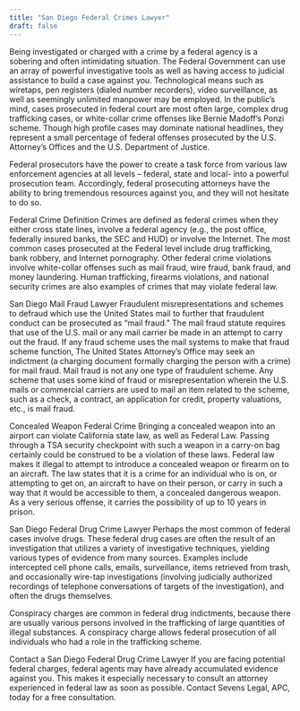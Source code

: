 ```yaml
---
title: "San Diego Federal Crimes Lawyer"
draft: false
---
```

Being investigated or charged with a crime by a federal agency is a sobering and often intimidating situation. The Federal Government can use an array of powerful investigative tools as well as having access to judicial assistance to build a case against you. Technological means such as wiretaps, pen registers (dialed number recorders), video surveillance, as well as seemingly unlimited manpower may be employed. In the public’s mind, cases prosecuted in federal court are most often large, complex drug trafficking cases, or white-collar crime offenses like Bernie Madoff’s Ponzi scheme. Though high profile cases may dominate national headlines, they represent a small percentage of federal offenses prosecuted by the U.S. Attorney’s Offices and the U.S. Department of Justice.

Federal prosecutors have the power to create a task force from various law enforcement agencies at all levels – federal, state and local- into a powerful prosecution team. Accordingly, federal prosecuting attorneys have the ability to bring tremendous resources against you, and they will not hesitate to do so.

Federal Crime Definition
Crimes are defined as federal crimes when they either cross state lines, involve a federal agency (e.g., the post office, federally insured banks, the SEC and HUD) or involve the Internet. The most common cases prosecuted at the Federal level include drug trafficking, bank robbery, and Internet pornography. Other federal crime violations involve white-collar offenses such as mail fraud, wire fraud, bank fraud, and money laundering. Human trafficking, firearms violations, and national security crimes are also examples of crimes that may violate federal law.

San Diego Mail Fraud Lawyer
Fraudulent misrepresentations and schemes to defraud which use the United States mail to further that fraudulent conduct can be prosecuted as “mail fraud.”
The mail fraud statute requires that use of the U.S. mail or any mail carrier be made in an attempt to carry out the fraud. If any fraud scheme uses the mail systems to make that fraud scheme function, The United States Attorney’s Office may seek an indictment (a charging document formally charging the person with a crime) for mail fraud. Mail fraud is not any one type of fraudulent scheme. Any scheme that uses some kind of fraud or misrepresentation wherein the U.S. mails or commercial carriers are used to mail an item related to the scheme, such as a check, a contract, an application for credit, property valuations, etc., is mail fraud.

Concealed Weapon Federal Crime
Bringing a concealed weapon into an airport can violate California state law, as well as Federal Law. Passing through a TSA security checkpoint with such a weapon in a carry-on bag certainly could be construed to be a violation of these laws. Federal law makes it illegal to attempt to introduce a concealed weapon or firearm on to an aircraft. The law states that it is a crime for an individual who is on, or attempting to get on, an aircraft to have on their person, or carry in such a way that it would be accessible to them, a concealed dangerous weapon. As a very serious offense, it carries the possibility of up to 10 years in prison.

San Diego Federal Drug Crime Lawyer
Perhaps the most common of federal cases involve drugs. These federal drug cases are often the result of an investigation that utilizes a variety of investigative techniques, yielding various types of evidence from many sources. Examples include intercepted cell phone calls, emails, surveillance, items retrieved from trash, and occasionally wire-tap investigations (involving judicially authorized recordings of telephone conversations of targets of the investigation), and often the drugs themselves.

Conspiracy charges are common in federal drug indictments, because there are usually various persons involved in the trafficking of large quantities of illegal substances. A conspiracy charge allows federal prosecution of all individuals who had a role in the trafficking scheme.

Contact a San Diego Federal Drug Crime Lawyer
If you are facing potential federal charges, federal agents may have already accumulated evidence against you. This makes it especially necessary to consult an attorney experienced in federal law as soon as possible. Contact Sevens Legal, APC, today for a free consultation.